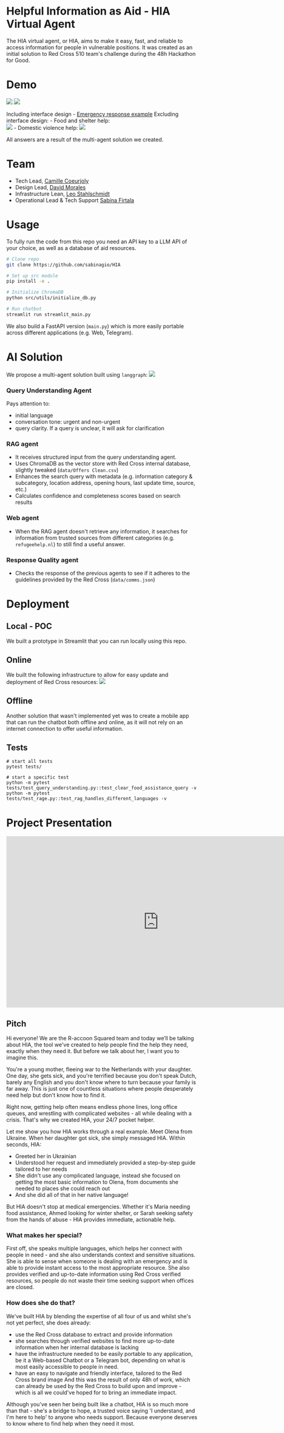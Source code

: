 # Helpful Information as Aid - HIA Virtual Agent
The HIA virtual agent, or HIA, aims to make it easy, fast, and reliable to access information for people in vulnerable positions. It was created as an initial solution to Red Cross 510 team's challenge during the 48h Hackathon for Good.

# Demo
![](img/hifi_red_cross_categories.png) ![](img/hifi_convo_flow.png)

Including interface design - [Emergency response example](https://www.youtube.com/shorts/R8XbCnvsnAU)
Excluding interface design:
    - Food and shelter help:  
    ![](img/streamlit_food_and_shelter.jpg)
    - Domestic violence help:
    ![](img/streamlit_domestic_violence.jpg)

All answers are a result of the multi-agent solution we created.

# Team 
- Tech Lead, [Camille Coeurjoly](https://github.com/Camille1992)
- Design Lead, [David Morales](https://www.linkedin.com/in/davidmdlr/)
- Infrastructure Lean, [Leo Stahlschmidt](https://github.com/pizzadizza)
- Operational Lead & Tech Support [Sabina Firtala](https://github.com/sabinagio)

# Usage
To fully run the code from this repo you need an API key to a LLM API of your choice, as well as a database of aid resources. 

```bash
# Clone repo
git clone https://github.com/sabinagio/HIA

# Set up src module
pip install -e .

# Initialize ChromaDB
python src/utils/initialize_db.py

# Run chatbot
streamlit run streamlit_main.py
```

We also build a FastAPI version (`main.py`) which is more easily portable across different applications (e.g. Web, Telegram).

# AI Solution
We propose a multi-agent solution built using `langgraph`:
![](img/agent_flow.jpg)

### Query Understanding Agent
Pays attention to:
- initial language
- conversation tone: urgent and non-urgent
- query clarity. If a query is unclear, it will ask for clarification

### RAG agent
- It receives structured input from the query understanding agent.
- Uses ChromaDB as the vector store with Red Cross internal database, slightly tweaked (`data/Offers Clean.csv`)
- Enhances the search query with metadata (e.g. information category & subcategory, location address, opening hours, last update time, source, etc.)
- Calculates confidence and completeness scores based on search results

### Web agent
- When the RAG agent doesn't retrieve any information, it searches for information from trusted sources from different categories (e.g. `refugeehelp.nl`) to still find a useful answer.

### Response Quality agent
- Checks the response of the previous agents to see if it adheres to the guidelines provided by the Red Cross (`data/comms.json`)

# Deployment

## Local - POC
We built a prototype in Streamlit that you can run locally using this repo.

## Online
We built the following infrastructure to allow for easy update and deployment of Red Cross resources:
![](img/aws_architecture.png)

## Offline
Another solution that wasn't implemented yet was to create a mobile app that can run the chatbot both offline and online, as it will not rely on an internet connection to offer useful information. 


## Tests

```
# start all tests
pytest tests/

# start a specific test
python -m pytest tests/test_query_understanding.py::test_clear_food_assistance_query -v
python -m pytest tests/test_rage.py::test_rag_handles_different_languages -v
```

# Project Presentation

<html>
<iframe style="border: 1px solid rgba(0, 0, 0, 0.1);" width="800" height="450" src="https://embed.figma.com/slides/rsCpBYDuUH4h83Ec7njPii/HFG-25---HIA?node-id=1-320&embed-host=share" allowfullscreen></iframe></html>

## Pitch
Hi everyone! We are the R-accoon Squared team and today we’ll be talking about HIA, the tool we've created to help people find the help they need, exactly when they need it. But before we talk about her, I want you to imagine this.

You're a young mother, fleeing war to the Netherlands with your daughter. One day, she gets sick, and you're terrified because you don't speak Dutch, barely any English and you don't know where to turn because your family is far away. This is just one of countless situations where people desperately need help but don't know how to find it.

Right now, getting help often means endless phone lines, long office queues, and wrestling with complicated websites - all while dealing with a crisis. That's why we created HIA, your 24/7 pocket helper.

Let me show you how HIA works through a real example. Meet Olena from Ukraine. When her daughter got sick, she simply messaged HIA. Within seconds, HIA:
* Greeted her in Ukrainian
* Understood her request and immediately provided a step-by-step guide tailored to her needs
* She didn't use any complicated language, instead she focused on getting the most basic information to Olena, from documents she needed to places she could reach out
* And she did all of that in her native language!

But HIA doesn't stop at medical emergencies. Whether it's Maria needing food assistance, Ahmed looking for winter shelter, or Sarah seeking safety from the hands of abuse - HIA provides immediate, actionable help.

### What makes her special?
First off, she speaks multiple languages, which helps her connect with people in need - and she also understands context and sensitive situations. She is able to sense when someone is dealing with an emergency and is able to provide instant access to the most appropriate resource. She also provides verified and up-to-date information using Red Cross verified resources, so people do not waste their time seeking support when offices are closed.

### How does she do that?
We've built HIA by blending the expertise of all four of us and whilst she's not yet perfect, she does already:
* use the Red Cross database to extract and provide information
* she searches through verified websites to find more up-to-date information when her internal database is lacking
* have the infrastructure needed to be easily portable to any application, be it a Web-based Chatbot or a Telegram bot, depending on what is most easily accessible to people in need.
* have an easy to navigate and friendly interface, tailored to the Red Cross brand image
And this was the result of only 48h of work, which can already be used by the Red Cross to build upon and improve - which is all we could've hoped for to bring an immediate impact.

Although you've seen her being built like a chatbot, HIA is so much more than that - she's a bridge to hope, a trusted voice saying 'I understand, and I'm here to help' to anyone who needs support. Because everyone deserves to know where to find help when they need it most.
